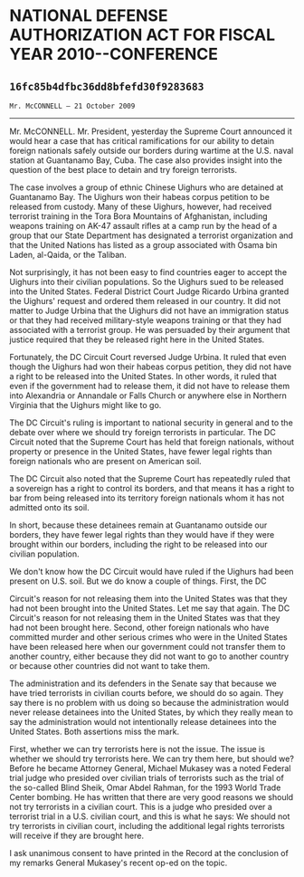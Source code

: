 # NATIONAL DEFENSE AUTHORIZATION ACT FOR FISCAL YEAR 2010--CONFERENCE
## `16fc85b4dfbc36dd8bfefd30f9283683`
`Mr. McCONNELL — 21 October 2009`

---


Mr. McCONNELL. Mr. President, yesterday the Supreme Court announced 
it would hear a case that has critical ramifications for our ability to 
detain foreign nationals safely outside our borders during wartime at 
the U.S. naval station at Guantanamo Bay, Cuba. The case also provides 
insight into the question of the best place to detain and try foreign 
terrorists.

The case involves a group of ethnic Chinese Uighurs who are detained 
at Guantanamo Bay. The Uighurs won their habeas corpus petition to be 
released from custody. Many of these Uighurs, however, had received 
terrorist training in the Tora Bora Mountains of Afghanistan, including 
weapons training on AK-47 assault rifles at a camp run by the head of a 
group that our State Department has designated a terrorist organization 
and that the United Nations has listed as a group associated with Osama 
bin Laden, al-Qaida, or the Taliban.

Not surprisingly, it has not been easy to find countries eager to 
accept the Uighurs into their civilian populations. So the Uighurs sued 
to be released into the United States. Federal District Court Judge 
Ricardo Urbina granted the Uighurs' request and ordered them released 
in our country. It did not matter to Judge Urbina that the Uighurs did 
not have an immigration status or that they had received military-style 
weapons training or that they had associated with a terrorist group. He 
was persuaded by their argument that justice required that they be 
released right here in the United States.

Fortunately, the DC Circuit Court reversed Judge Urbina. It ruled 
that even though the Uighurs had won their habeas corpus petition, they 
did not have a right to be released into the United States. In other 
words, it ruled that even if the government had to release them, it did 
not have to release them into Alexandria or Annandale or Falls Church 
or anywhere else in Northern Virginia that the Uighurs might like to 
go.

The DC Circuit's ruling is important to national security in general 
and to the debate over where we should try foreign terrorists in 
particular. The DC Circuit noted that the Supreme Court has held that 
foreign nationals, without property or presence in the United States, 
have fewer legal rights than foreign nationals who are present on 
American soil.

The DC Circuit also noted that the Supreme Court has repeatedly ruled 
that a sovereign has a right to control its borders, and that means it 
has a right to bar from being released into its territory foreign 
nationals whom it has not admitted onto its soil.

In short, because these detainees remain at Guantanamo outside our 
borders, they have fewer legal rights than they would have if they were 
brought within our borders, including the right to be released into our 
civilian population.

We don't know how the DC Circuit would have ruled if the Uighurs had 
been present on U.S. soil. But we do know a couple of things. First, 
the DC


Circuit's reason for not releasing them into the United States was that 
they had not been brought into the United States. Let me say that 
again. The DC Circuit's reason for not releasing them in the United 
States was that they had not been brought here. Second, other foreign 
nationals who have committed murder and other serious crimes who were 
in the United States have been released here when our government could 
not transfer them to another country, either because they did not want 
to go to another country or because other countries did not want to 
take them.

The administration and its defenders in the Senate say that because 
we have tried terrorists in civilian courts before, we should do so 
again. They say there is no problem with us doing so because the 
administration would never release detainees into the United States, by 
which they really mean to say the administration would not 
intentionally release detainees into the United States. Both assertions 
miss the mark.

First, whether we can try terrorists here is not the issue. The issue 
is whether we should try terrorists here. We can try them here, but 
should we? Before he became Attorney General, Michael Mukasey was a 
noted Federal trial judge who presided over civilian trials of 
terrorists such as the trial of the so-called Blind Sheik, Omar Abdel 
Rahman, for the 1993 World Trade Center bombing. He has written that 
there are very good reasons we should not try terrorists in a civilian 
court. This is a judge who presided over a terrorist trial in a U.S. 
civilian court, and this is what he says: We should not try terrorists 
in civilian court, including the additional legal rights terrorists 
will receive if they are brought here.

I ask unanimous consent to have printed in the Record at the 
conclusion of my remarks General Mukasey's recent op-ed on the topic.